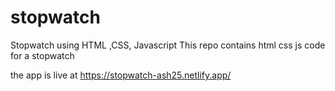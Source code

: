 # stopwatch
Stopwatch using HTML ,CSS, Javascript
This repo contains html css js code for a stopwatch 

the app is live at https://stopwatch-ash25.netlify.app/
